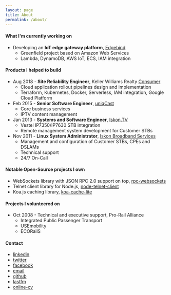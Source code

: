 ```yaml
---
layout: page
title: About
permalink: /about/
---
```


#### What I'm currently working on
- Developing an **IoT edge gateway platform**, <a href="https://www.edgebind.io">Edgebind</a>
  - Greenfield project based on Amazon Web Services
  - Lambda, DynamoDB, AWS IoT, ECS, IAM integration

#### Products I helped to build
- Aug 2018 - **Site Reliability Engineer**, Keller Williams Realty <a href="https://apps.apple.com/us/app/kw-buy-sell-real-estate/id652512924">Consumer</a>
  - Cloud application rollout pipelines design and implementation
  - Terraform, Kubernetes, Docker, Serverless, IAM integration, Google Cloud Platform
- Feb 2015 - **Senior Software Engineer**, <a href="https://www.uniqcast.com">uniqCast</a>
  - Core business services
  - IPTV content management
- Jan 2013 - **Systems and Software Engineer**, <a href="https://www.iskon.hr/Iskon.TV-najpametnija-i-najmodernija-televizija">Iskon.TV</a>
  - Vestel IP7350/IP7630 STB integration
  - Remote management system development for Customer STBs
- Nov 2011 - **Linux System Administrator**, <a href="https://www.iskon.hr/Iskon.TV-najpametnija-i-najmodernija-televizija">Iskon Broadband Services</a>
  - Management and configuration of Customer STBs, CPEs and DSLAMs
  - Technical support
  - 24/7 On-Call

#### Notable Open-Source projects I own
- WebSockets library with JSON RPC 2.0 support on top, <a href="https://github.com/elpheria/rpc-websockets">rpc-websockets</a>
- Telnet client library for Node.js, <a href="https://github.com/mkozjak/node-telnet-client">node-telnet-client</a>
- Koa.js caching library, <a href="https://github.com/mkozjak/koa-cache-lite">koa-cache-lite</a>

#### Projects I volunteered on
- Oct 2008 - Technical and executive support, Pro-Rail Alliance
  - Integrated Public Passenger Transport
  - USEmobility
  - ECORailS

#### Contact
- <a target="_blank" href="https://www.linkedin.com/in/{{ site.linkedin_username }}">linkedin</a>
- <a target="_blank" href="https://www.twitter.com/{{ site.twitter_username }}">twitter</a>
- <a target="_blank" href="http://fb.me/{{ site.facebook_username }}">facebook</a>
- <a href="mailto:kozjakm1@gmail.com" target="_blank">email</a>
- <a target="_blank" href="https://www.github.com/{{ site.github_username }}">github</a>
- <a target="_blank" href="https://www.last.fm/user/{{ site.lastfm_username }}">lastfm</a>
- <a target="_blank" href="https://mario.kozjak.io/online-cv">online-cv</a>

